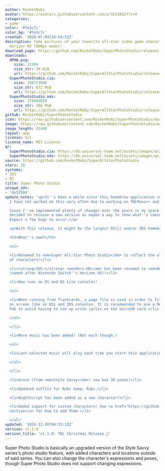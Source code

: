 ```yaml
---
author: RocketRobz
avatar: https://avatars.githubusercontent.com/u/16110127?v=4
categories:
- game
color: '#7e3c7c'
color_bg: '#7e3c7c'
created: '2020-07-04T20:54:52Z'
description: Take pictures of your favorite all-star video game characters, in glorious
  Horizon HD (800px mode)!
download_page: https://github.com/RocketRobz/SuperPhotoStudio/releases
downloads:
  HPHA.png:
    size: 31284
    size_str: 30 KiB
    url: https://github.com/RocketRobz/SuperAllStarPhotoStudio/releases/download/v1.1.0/HPHA.png
  SuperPhotoStudio.cia:
    size: 704771008
    size_str: 672 MiB
    url: https://github.com/RocketRobz/SuperAllStarPhotoStudio/releases/download/v1.1.0/SuperPhotoStudio.cia
  SuperPhotoStudio.nds:
    size: 279469056
    size_str: 266 MiB
    url: https://github.com/RocketRobz/SuperAllStarPhotoStudio/releases/download/v1.1.0/SuperPhotoStudio.nds
github: RocketRobz/SuperPhotoStudio
icon: https://raw.githubusercontent.com/RocketRobz/SuperPhotoStudio/master/3ds/app/icon.png
image: https://raw.githubusercontent.com/RocketRobz/SuperPhotoStudio/master/3ds/app/banner.png
image_length: 31440
layout: app
license: mit
license_name: MIT License
qr:
  SuperPhotoStudio.cia: https://db.universal-team.net/assets/images/qr/superphotostudio-cia.png
  SuperPhotoStudio.nds: https://db.universal-team.net/assets/images/qr/superphotostudio-nds.png
source: https://github.com/RocketRobz/SuperAllStarPhotoStudio
stars: 28
systems:
- 3DS
- DS
title: Super Photo Studio
unique_ids:
- '0x52504'
update_notes: '<p>It''s been a while since this homebrew application released. Unfortunately,
  I have not worked on this very often due to working on TWLMenu++ and nds-bootstrap.<br>

  Since I''ve implemented plenty of changes over the years in my spare time, I''ve
  decided to release a new version as maybe a way to show what''s coming in the future.
  Expect a few bugs to occur.</p>

  <p>With this release, it might be the largest DS(i) and/or 3DS homebrew app in existence.</p>

  <h3>What''s new?</h3>

  <ul>

  <li>Renamed to <em>Super All-Star Photo Studio</em> to reflect the all-star cast
  of characters!</li>

  <li><strong>3DS:</strong> <em>Hori-HD</em> has been renamed to <em>Horizon HD</em>
  (named after Nintendo Switch''s Horizon OS)!</li>

  <li>Now runs on DS and DS Lite consoles!

  <ul>

  <li>When running from flashcards, a page file is used in order to fit 5 characters
  on screen like on DSi and 3DS consoles. It is recommended to use a Memory Expansion
  Pak to avoid having to use up write cycles on the microSD card.</li>

  </ul>

  </li>

  <li>More music has been added! (Not much though.)

  <ul>

  <li>Last-selected music will play each time you start this application.</li>

  </ul>

  </li>

  <li>Grace (from <em>Style Savvy</em>) now has 30 poses!</li>

  <li>Updated outfits for Robz &amp; Rabz.</li>

  <li>NightScript has been added as a new character!</li>

  <li>Added support for custom characters! See <a href="https://github.com/RocketRobz/SuperAllStarPhotoStudio?tab=readme-ov-file#adding-custom-characters">this
  section</a> for how to add them.</li>

  </ul>'
updated: '2024-12-26T04:33:13Z'
version: v1.1.0
version_title: 'v1.1.0: TWL Christmas Release 🎄'
---
```

Super Photo Studio is basically an upgraded version of the Style Savvy series's photo studio feature, with added characters and locations outside of said series. You can also change the character's expressions and poses, though Super Photo Studio does not support changing expressions.